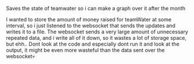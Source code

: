 Saves the state of teamwater so i can make a graph over it after the month

I wanted to store the amount of money raised for teamWater at some interval, so i just listened to the websocket that sends the updates and writes it to a file.
The websocket sends a very large amount of unnecessary repeated data, and i write all of it down, so it wastes a lot of storage space, but ehh..
Dont look at the code and especially dont run it and look at the output, it might be even more wasteful than the data sent over the websocket💀
